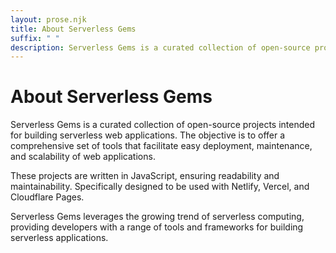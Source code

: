 ```yaml
---
layout: prose.njk
title: About Serverless Gems
suffix: " "
description: Serverless Gems is a curated collection of open-source projects for building serverless web applications! 🌐💡 JavaScript-powered and designed for easy deployment, maintenance, and scalability.
---
```

# About Serverless Gems

Serverless Gems is a curated collection of open-source projects intended for building serverless web applications. The
objective is to offer a comprehensive set of tools that facilitate easy deployment, maintenance, and scalability of web
applications.

These projects are written in JavaScript, ensuring readability and maintainability. Specifically designed to be used
with Netlify, Vercel, and Cloudflare Pages.

Serverless Gems leverages the growing trend of serverless computing, providing developers with a range of
tools and frameworks for building serverless applications.
